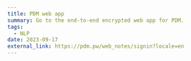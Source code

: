 ```yaml
---
title: PDM web app
summary: Go to the end-to-end encrypted web app for PDM.
tags:
  - NLP
date: 2023-09-17
external_link: https://pdm.pw/web_notes/signin?locale=en
---
```

